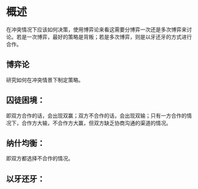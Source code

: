 # 概述
在冲突情况下应该如何决策，使用博弈论来看这需要分博弈一次还是多次博弈来讨论。若是一次博弈，最好的策略是背叛；若是多次博弈，则是以牙还牙的方式进行合作。

## 博弈论
研究如何在冲突情景下制定策略。

## 囚徒困境：
即双方合作的话，会出现双赢；双方不合作的话，会出现双输；只有一方合作的情况下，合作方大输，不合作方大赢，但双方缺乏协商沟通的渠道的情况。


## 纳什均衡：
即双方都选择不合作的情况。

## 以牙还牙：